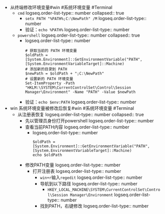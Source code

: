 - 从终端修改环境变量#win #系统环境变量 #Terminal
	- `cmd`
	  logseq.order-list-type:: number
	  collapsed:: true
		- `setx PATH "%PATH%;C:\NewPath" /M`
		  logseq.order-list-type:: number
		- 验证：`echo %PATH%`
		  logseq.order-list-type:: number
	- `powershell`
	  logseq.order-list-type:: number
	  collapsed:: true
		- logseq.order-list-type:: number
		  ```
		  # 获取当前的 PATH 环境变量
		  $oldPath = [System.Environment]::GetEnvironmentVariable("PATH", [System.EnvironmentVariableTarget]::Machine)
		  # 添加新的目录到 PATH
		  $newPath = $oldPath + ";C:\NewPath"
		  # 设置新的 PATH 环境变量
		  Set-ItemProperty -Path "HKLM:\SYSTEM\CurrentControlSet\Control\Session Manager\Environment" -Name "PATH" -Value $newPath
		  ```
		- 验证：`echo $env:PATH`
		  logseq.order-list-type:: number
- win 系统环境变量被修改后恢复#win #系统环境变量 #Terminal
	- 从注册表恢复
	  logseq.order-list-type:: number
	  collapsed:: true
		- 先以管理员身份打开powershell
		  logseq.order-list-type:: number
		- 查看当前PATH内容
		  logseq.order-list-type:: number
			- logseq.order-list-type:: number
			  ```
			  $oldPath = [System.Environment]::GetEnvironmentVariable("PATH", [System.EnvironmentVariableTarget]::Machine)
			  echo $oldPath
			  ```
		- 修改PATH变量
		  logseq.order-list-type:: number
			- 打开注册表
			  logseq.order-list-type:: number
				- `win+r`输入`regedit`
				  logseq.order-list-type:: number
				- 导航到以下路径
				  logseq.order-list-type:: number
					- `HKEY_LOCAL_MACHINE\SYSTEM\CurrentControlSet\Control\Session Manager\Environment`
					  logseq.order-list-type:: number
				- 找到PATH，右键修改
				  logseq.order-list-type:: number